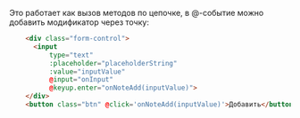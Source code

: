 Это работает как вызов методов по цепочке, в @-событие можно добавить модификатор через точку:

```html
    <div class="form-control">
      <input
          type="text"
          :placeholder="placeholderString"
          :value="inputValue"
          @input="onInput"
          @keyup.enter="onNoteAdd(inputValue)">
    </div>
    <button class="btn" @click='onNoteAdd(inputValue)'>Добавить</button>
```


